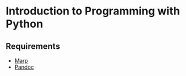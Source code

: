 # Introduction to Programming with Python

## Requirements

- [Marp](https://github.com/marp-team/marp-cli#install)
- [Pandoc](https://pandoc.org/installing.html)
